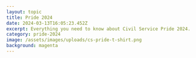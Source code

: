 ```yaml
---
layout: topic
title: Pride 2024
date: 2024-03-13T16:05:23.452Z
excerpt: Everything you need to know about Civil Service Pride 2024.
category: pride-2024
image: /assets/images/uploads/cs-pride-t-shirt.png
background: magenta
---
```

